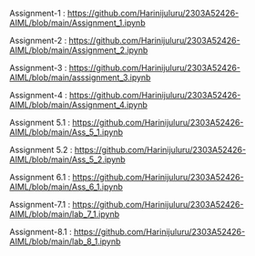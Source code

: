 Assignment-1 : https://github.com/Harinijuluru/2303A52426-AIML/blob/main/Assignment_1.ipynb

Assignment-2 : https://github.com/Harinijuluru/2303A52426-AIML/blob/main/Assignment_2.ipynb

Assignment-3 : https://github.com/Harinijuluru/2303A52426-AIML/blob/main/asssignment_3.ipynb

Assignment-4 : https://github.com/Harinijuluru/2303A52426-AIML/blob/main/Assignment_4.ipynb

Assignment 5.1 : https://github.com/Harinijuluru/2303A52426-AIML/blob/main/Ass_5_1.ipynb

Assignment 5.2 : https://github.com/Harinijuluru/2303A52426-AIML/blob/main/Ass_5_2.ipynb

Assignment 6.1 : https://github.com/Harinijuluru/2303A52426-AIML/blob/main/Ass_6_1.ipynb

Assignment-7.1 : https://github.com/Harinijuluru/2303A52426-AIML/blob/main/lab_7_1.ipynb

Assignment-8.1 : https://github.com/Harinijuluru/2303A52426-AIML/blob/main/lab_8_1.ipynb

